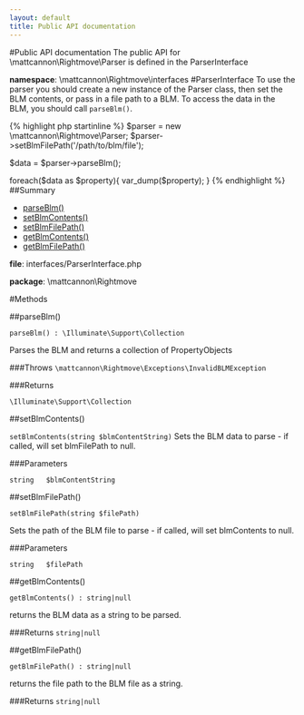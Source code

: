 ```yaml
---
layout: default
title: Public API documentation
---
```

#Public API documentation
The public API for \mattcannon\Rightmove\Parser is defined in the ParserInterface

__namespace__: \mattcannon\Rightmove\interfaces
#ParserInterface
To use the parser you should create a new instance of the Parser class, then set the BLM contents, or pass in a file path to a BLM.
To access the data in the BLM, you should call ```parseBlm()```.

{% highlight php startinline %}
$parser = new \mattcannon\Rightmove\Parser;
$parser->setBlmFilePath('/path/to/blm/file');

$data = $parser->parseBlm();

foreach($data as $property){
    var_dump($property);
}
{% endhighlight %}
##Summary

* [parseBlm()](#parseblm)
* [setBlmContents()](#setBlmContents)
* [setBlmFilePath()](#setBlmFilePath)
* [getBlmContents()](#getBlmContents)
* [getBlmFilePath()](#getBlmFilePath)

__file__: interfaces/ParserInterface.php

__package__: \mattcannon\Rightmove

#Methods

##parseBlm()

```parseBlm() : \Illuminate\Support\Collection```

Parses the BLM and returns a collection of PropertyObjects

###Throws
```\mattcannon\Rightmove\Exceptions\InvalidBLMException```

###Returns

```\Illuminate\Support\Collection```

##setBlmContents()

```setBlmContents(string $blmContentString)```
Sets the BLM data to parse - if called, will set blmFilePath to null.

###Parameters

```string	$blmContentString```	

##setBlmFilePath()

```setBlmFilePath(string $filePath)```

Sets the path of the BLM file to parse - if called, will set blmContents to null.

###Parameters

```string	$filePath```	

##getBlmContents()

```getBlmContents() : string|null```

returns the BLM data as a string to be parsed.

###Returns
```string|null```

##getBlmFilePath()

```getBlmFilePath() : string|null```

returns the file path to the BLM file as a string.

###Returns
```string|null```

